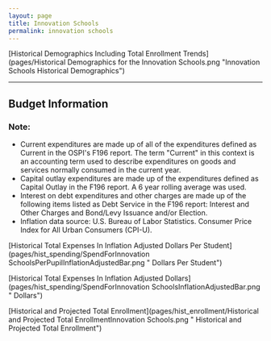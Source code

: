 ```yaml
---
layout: page
title: Innovation Schools
permalink: innovation schools
---
```



[Historical Demographics Including Total Enrollment Trends](pages/Historical Demographics for the Innovation Schools.png "Innovation Schools Historical Demographics")

___

## Budget Information
### Note:
- Current expenditures are made up of all of the expenditures defined as Current in the OSPI's F196 report. The term "Current" in this context is an accounting term used to describe expenditures on goods and services normally consumed in the current year.
- Capital outlay expenditures are made up of the expenditures defined as Capital Outlay in the F196 report. A 6 year rolling average was used.
- Interest on debt expenditures and other charges are made up of the following items listed as Debt Service in the F196 report: Interest and Other Charges and Bond/Levy Issuance and/or Election.
- Inflation data source: U.S. Bureau of Labor Statistics. Consumer Price Index for All Urban Consumers (CPI-U).

[Historical Total Expenses In Inflation Adjusted Dollars Per Student](pages/hist_spending/SpendForInnovation SchoolsPerPupilInflationAdjustedBar.png " Dollars Per Student")

[Historical Total Expenses In Inflation Adjusted Dollars](pages/hist_spending/SpendForInnovation SchoolsInflationAdjustedBar.png " Dollars")

[Historical and Projected Total Enrollment](pages/hist_enrollment/Historical and Projected Total EnrollmentInnovation Schools.png " Historical and Projected Total Enrollment")

